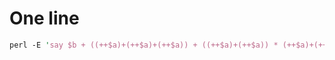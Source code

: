 # One line

```perl
perl -E 'say $b + ((++$a)+(++$a)+(++$a)) + ((++$a)+(++$a)) * (++$a)+(++$a)+(++$a) + ((+$a)+(++$a)), "%"'
```
